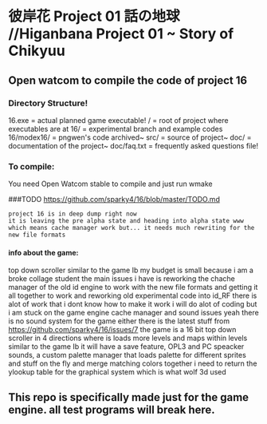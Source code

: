 彼岸花 Project 01 話の地球 //Higanbana Project 01 ~ Story of Chikyuu
==============
Open watcom to compile the code of project 16
--------------

### Directory Structure!

16.exe = actual planned game executable!
/ = root of project where executables are at
16/ = experimental branch and example codes
16/modex16/ = pngwen's code archived~
src/ = source of project~
doc/ = documentation of the project~
doc/faq.txt = frequently asked questions file!

### To compile:

You need Open Watcom stable to compile and just run wmake

###TODO
https://github.com/sparky4/16/blob/master/TODO.md

	project 16 is in deep dump right now
	it is leaving the pre alpha state and heading into alpha state www
	which means cache manager work but... it needs much rewriting for the new file formats

#### info about the game:
top down scroller similar to the game Ib
my budget is small because i am a broke collage student
the main issues i have is reworking the chache manager of the old id engine to work with the new file formats and getting it all together to work
and reworking old experimental code into id_RF
there is alot of work that i dont know how to make it work
i will do alot of coding but i am stuck on the game engine cache manager and sound issues
yeah there is no sound system for the game either
there is the latest stuff from  https://github.com/sparky4/16/issues/7
the game is a 16 bit top down scroller in 4 directions where is loads more levels and maps within levels similar to the game Ib
it will have a save feature, OPL3 and PC speacker sounds, a custom palette manager that loads palette for different sprites and stuff on the fly and merge matching colors together
i need to return the ylookup table for the graphical system
which is what wolf 3d used

## This repo is specifically made just for the game engine. all test programs will break here.
